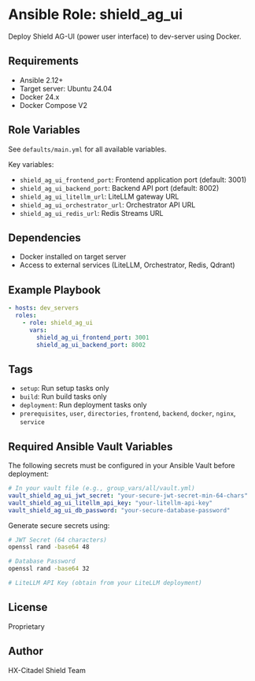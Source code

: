 # Ansible Role: shield_ag_ui

Deploy Shield AG-UI (power user interface) to dev-server using Docker.

## Requirements

- Ansible 2.12+
- Target server: Ubuntu 24.04
- Docker 24.x
- Docker Compose V2

## Role Variables

See `defaults/main.yml` for all available variables.

Key variables:
- `shield_ag_ui_frontend_port`: Frontend application port (default: 3001)
- `shield_ag_ui_backend_port`: Backend API port (default: 8002)
- `shield_ag_ui_litellm_url`: LiteLLM gateway URL
- `shield_ag_ui_orchestrator_url`: Orchestrator API URL
- `shield_ag_ui_redis_url`: Redis Streams URL

## Dependencies

- Docker installed on target server
- Access to external services (LiteLLM, Orchestrator, Redis, Qdrant)

## Example Playbook

```yaml
- hosts: dev_servers
  roles:
    - role: shield_ag_ui
      vars:
        shield_ag_ui_frontend_port: 3001
        shield_ag_ui_backend_port: 8002
```

## Tags

- `setup`: Run setup tasks only
- `build`: Run build tasks only
- `deployment`: Run deployment tasks only
- `prerequisites`, `user`, `directories`, `frontend`, `backend`, `docker`, `nginx`, `service`

## Required Ansible Vault Variables

The following secrets must be configured in your Ansible Vault before deployment:

```yaml
# In your vault file (e.g., group_vars/all/vault.yml)
vault_shield_ag_ui_jwt_secret: "your-secure-jwt-secret-min-64-chars"
vault_shield_ag_ui_litellm_api_key: "your-litellm-api-key"
vault_shield_ag_ui_db_password: "your-secure-database-password"
```

Generate secure secrets using:
```bash
# JWT Secret (64 characters)
openssl rand -base64 48

# Database Password
openssl rand -base64 32

# LiteLLM API Key (obtain from your LiteLLM deployment)
```

## License

Proprietary

## Author

HX-Citadel Shield Team
